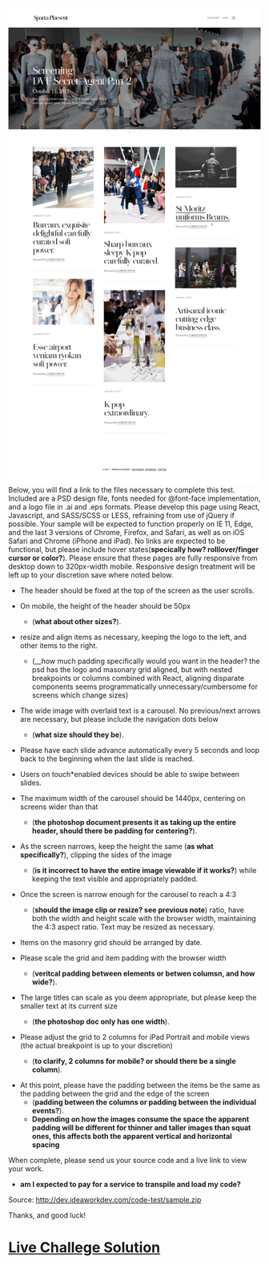 [final]: public/images/final.png

![final][final]
Below, you will find a link to the files necessary to complete this test. Included are a PSD design file, fonts needed for @font-face implementation, and a logo file in .ai and .eps formats. Please develop this page using React, Javascript, and SASS/SCSS or LESS, refraining from use of jQuery if possible. Your sample will be expected to function properly on IE 11, Edge, and the last 3 versions of Chrome, Firefox, and Safari, as well as on iOS Safari and Chrome (iPhone and iPad). No links are expected to be functional, but please include hover states(__specically how? rolllover/finger cursor or color?__). Please ensure that these pages are fully responsive from desktop down to 320px-width mobile. Responsive design treatment will be left up to your discretion save where noted below.
 
* The header should be fixed at the top of the screen as the user scrolls.
* On mobile, the height of the header should be 50px 
  * (__what about other sizes?__). 
* resize and align items as necessary, keeping the logo to the left, and other items to the right.
  * (__how much padding specifically would you want in the header? the psd has the logo and masonary grid aligned, but with nested breakpoints or columns combined with React, aligning disparate components seems programmatically unnecessary/cumbersome for screens which change sizes)
 
* The wide image with overlaid text is a carousel. No previous/next arrows are necessary, but please include the navigation dots below
  * (__what size should they be__).
* Please have each slide advance automatically every 5 seconds and loop back to the beginning when the last slide is reached. 
* Users on touch*enabled devices should be able to swipe between slides. 
* The maximum width of the carousel should be 1440px, centering on screens wider than that
  * (__the photoshop document presents it as taking up the entire header, should there be padding for centering?__). 
* As the screen narrows, keep the height the same (__as what specifically?__), clipping the sides of the image 
  * (__is it incorrect to have the entire image viewable if it works?__) while keeping the text visible and appropriately padded. 
* Once the screen is narrow enough for the carousel to reach a 4:3
  * (__should the image clip or resize? see previous note__) ratio, have both the width and height scale with the browser width, maintaining the 4:3 aspect ratio. Text may be resized as necessary.
 
* Items on the masonry grid should be arranged by date. 
* Please scale the grid and item padding with the browser width 
  * (__veritcal padding between elements or betwen columsn, and how wide?__).
* The large titles can scale as you deem appropriate, but please keep the smaller text at its current size 
    * (__the photoshop doc only has one width__).
* Please adjust the grid to 2 columns for iPad Portrait and mobile views  (the actual breakpoint is up to your discretion) 
  * (__to clarify, 2 columns for mobile? or should there be a single column__).
- At this point, please have the padding between the items be the same as the padding between the grid and the edge of the screen 
  * (__padding between the columns or padding between the individual events?__).
  * __Depending on how the images consume the space the apparent padding will be different for thinner and taller images than squat ones, this affects both the apparent vertical and horizontal spacing__
 
When complete, please send us your source code and a live link to view your work.
- __am I expected to pay for a service to transpile and load my code?__
 
Source: http://dev.ideaworkdev.com/code-test/sample.zip
 
Thanks, and good luck!

# [Live Challege Solution](http://tfp-ideawork.surge.sh)
